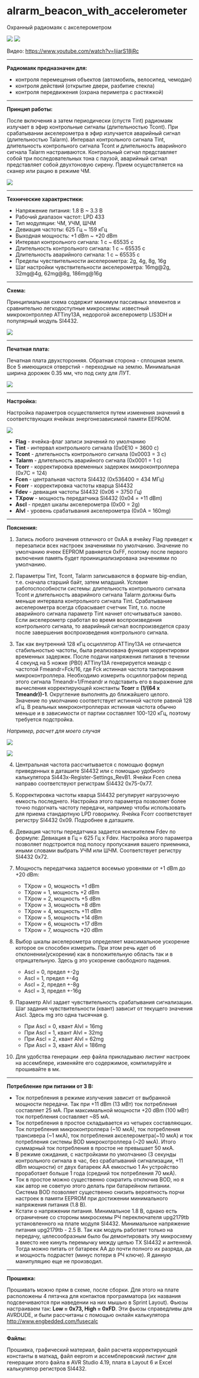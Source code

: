 # alrarm_beacon_with_accelerometer
Охранный радиомаяк с акселерометром


![](GRAPHICS/photo_0.jpg)
![](GRAPHICS/photo_1.jpg)

Видео: https://www.youtube.com/watch?v=IjiarS18jRc

***

**Радиомаяк предназначен для:**

* контроля перемещения объектов (автомобиль, велосипед, чемодан)
* контроля действий (открытие двери, разбитие стекла)
* контроля передвижения (охрана периметра с растяжкой)

***

**Принцип работы:**

После включения а затем периодически (спустя Tint) радиомаяк излучает в эфир контрольные сигналы (длительностью Tcont). При срабатывании акселерометра в эфир излучается аварийный сигнал (длительностью Talarm). Интервал контрольного сигнала Tint, длительность контрольного сигнала Tcont и длительность аварийного сигнала Talarm настраиваются. Контрольный сигнал представляет собой три последовательных тона с паузой, аварийный сигнал представляет собой двухтоновую сирену. Прием осуществляется на сканер или рацию в режиме ЧМ. 

![](GRAPHICS/timings.jpg)

***

**Технические характристики:** 
* Напряжение питания: 1.8 В ~ 3.3 В
* Рабочий диапазон частот: LPD 433
* Тип модуляции: ЧМ, УЧМ, ШЧМ
* Девиация частоты: 625 Гц ~ 159 кГц
* Выходная мощность: +1 dBm ~ +20 dBm
* Интервал контрольного сигнала: 1 с ~ 65535 с
* Длительность контрольного сигнала: 1 с ~ 65535 с
* Длительность аварийного сигнала: 1 с ~ 65535 с
* Пределы чувствительности акселерометра: 2g, 4g, 8g, 16g
* Шаг настройки чувствительности акселерометра: 16mg@2g, 32mg@4g, 62mg@8g, 186mg@16g

***

**Схема:**

Принципиальная схема содержит минимум пассивных элементов и сравнительно легкодоступные микросхемы: известный микроконтроллер ATTiny13A, недорогой акселерометр LIS3DH и популярный модуль SI4432. 

![](GRAPHICS/circuit.jpg)

***

**Печатная плата:**

Печатная плата двухсторонняя. Обратная сторона - сплошная земля. Все 5 имеющихся отверстий - переходные на землю. Минимальная ширина дорожек 0.35 мм, что под силу для ЛУТ.

![](GRAPHICS/pcb.jpg)

***

**Настройка:**

Настройка параметров осуществляется путем изменения значений в соответствующих ячейках энергонезависимой памяти EEPROM. 

![](GRAPHICS/eeprom_map.jpg)
 
* **Flag** - ячейка-флаг записи значений по умолчанию
* **Tint** - интервал контрольного сигнала (0x0E10 = 3600 c)
* **Tcont** - длительность контрольного сигнала (0x0003 = 3 c)
* **Talarm** - длительность аварийного сигнала (0x0001 = 1 c)
* **Tcorr** - корректировка временных задержек микроконтроллера (0x7C = 124)
* **Fcen** - центральная частота SI4432 (0x536400 = 434 МГц)
* **Fcorr** - корректировка частоты кварца SI4432
* **Fdev** - девиация частоты SI4432 (0x06 = 3750 Гц)
* **TXpow** - мощность передатчика SI4432 (0x04 = +11 dBm)
* **Ascl** - предел шкалы акселерометра (0x00 = 2g)
* **Alvl** - уровень срабатывания акселерометра (0x0A = 160mg)

***

**Пояснения:**

1) Запись любого значения отличного от 0xAA в ячейку Flag приведет к перезаписи всех настроек значениями по умолчанию. Значение по умолчанию ячеек EEPROM равняется 0xFF, поэтому после первого включения память будет проинициализирована значениями по умолчанию.

2) Параметры Tint, Tcont, Talarm записываются в формате big-endian, т.е. сначала старший байт, затем младший. Условие работоспособности системы: длительность контрольного сигнала Tcont и длительность аварийного сигнала Talarm  должны быть меньше интервала контрольного сигнала Tint. Срабатывание акселерометра всегда сбрасывает счетчик Tint, т.о. после аварийного сигнала параметр Tint начнет отсчитываться заново. Если акселерометр сработал во время воспроизведения контрольного сигнала, то аварийный сигнал воспроизведется сразу после завершения воспроизведения контрольного сигнала.

3) Так как внутренний 128 кГц осциллятор ATTiny13A не отличается стабильностью частоты, была реализована функция корректировки временных задержек. После подачи напряжения питания в течении 4 секунд на 5 ножке (PB0) ATTiny13A генерируется меандр с частотой Fmeandr=Fck/16, где Fck истинная частота тактирования микроконтроллера. Необходимо измерить осциллографом период этого сигнала Tmeandr=1/Fmeandr и подставить его в выражение для вычисления корректирующей константы __Tcorr = (1/(64 x Tmeandr))-1__. Округление выполнять до ближайшего целого. Значение по умолчанию соответствует истинной частоте равной 128 кГц. В реальных микроконтроллерах истинная частота обычно меньше и в зависимости от партии составляет 100-120 кГц, поэтому требуется подстройка.

*Например, расчет для моего случая*

![](GRAPHICS/oscilloscope.jpg)

![](GRAPHICS/calc.jpg)

4) Центральная частота рассчитывается с помощью формул приведенных в даташите SI4432 или с помощью удобного калькулятора Si443x-Register-Settings_RevB1. Ячейки Fcen слева направо соответствуют регистрам SI4432 0x75-0x77.

5) Корректировка частоты кварца SI4432 регулирует нагрузочную емкость последнего. Настройка этого параметра позволяет более точно подогнать частоту передачи, например чтобы использовать для приема стандартную LPD говорилку. Ячейка Fcorr соответствует регистру SI4432 0x09. Подробнее в даташите.

6) Девиация частоты передатчика задается множителем Fdev по формуле: Девиация в Гц = 625 Гц x Fdev. Настройка этого параметра позволяет подстроится под полосу пропускания вашего приемника, иными словами выбрать УЧМ или ШЧМ. Соответствует регистру SI4432 0x72.

7) Мощность передатчика задается восемью уровнями от +1 dBm до +20 dBm:
   * TXpow = 0, мощность +1 dBm
   * TXpow = 1, мощность +2 dBm
   * TXpow = 2, мощность +5 dBm
   * TXpow = 3, мощность +8 dBm
   * TXpow = 4, мощность +11 dBm
   * TXpow = 5, мощность +14 dBm
   * TXpow = 6, мощность +17 dBm
   * TXpow = 7, мощность +20 dBm

8) Выбор шкалы акселерометра определяет максимальное ускорение которое он способен измерить. При этом речь идет об отклонении(ускорении) как в положительную область так и в отрицательную. Здесь g это ускорение свободного падения.
   * Ascl = 0, предел +-2g
   * Ascl = 1, предел +-4g
   * Ascl = 2, предел +-8g
   * Ascl = 3, предел +-16g

9) Параметр Alvl задает чувствительность срабатывания сигнализации. Шаг задания чувствительности (квант) зависит от текущего значения Ascl. Здесь mg это одна тысячная g.
   * При Ascl = 0, квант Alvl = 16mg
   * При Ascl = 1, квант Alvl = 32mg
   * При Ascl = 2, квант Alvl = 62mg
   * При Ascl = 3, квант Alvl = 186mg

10) Для удобства генерации .eep файла прикладываю листинг настроек на ассемблере, изменяйте его содержимое, компилируйте и прошивайте в мк.

***

**Потребление при питании от 3 В:**

* Ток потребления в режиме излучения зависит от выбранной мощности передачи. Так при +11 dBm (13 мВт) ток потребления составляет 25 мА. При максимальной мощности +20 dBm (100 мВт) ток потребления составляет ~85 мА. 
* Ток потребления в простое складывается из четырех составляющих. Ток потребления микроконтроллера (~10 мкА), ток потребления трансивера (~1 мкА), ток потребления акселерометра(~10 мкА) и ток потребления системы BOD микрокотроллера (~20 мкА). Итого суммарный ток потребления в простое не превышает 50 мкА. 
* В режиме ожидания, с настройками по умолчанию (3 секунды контрольного сигнала в час, без срабатываний сигнализации, +11 dBm мощности) от двух батареек АА емкостью 1 Ач устройство проработает больше 1 года (средний ток потребления 70 мкА).
* Ток в простое можно существенно сократить отключив BOD, но я как автор не советую этого делать при батарейном питании. Система BOD позволяет существенно снизить вероятность порчи настроек в памяти EEPROM при достижении минимального напряжения питания (1.8 В).
* Кстати о напряжении питания. Минимальное 1.8 В, однако есть ограничение со стороны микросхемы РЧ переключателя upg2179tb установленного на плате модуля SI4432. Минимальное напряжение питания upg2179tb - 2.5 В. Так как модуль работает только на передачу, целесообразным было бы демонтировать эту микросхему а вместо нее кинуть перемычку между цепью TX SI4432 и антенной. Тогда можно питать от батареек АА до почти полного их разряда, да и мощность подрастет (минус потери в РЧ ключе). Я данную манипуляцию еще не производил.

***

**Прошивка:**

Прошивать можно прям в схеме, после сборки. Для этого на плате расположены 4 пятачка для контактов программатора (их названия подсвечиваются при наведении на них мышью в Sprint Layout). Фьюзы настраиваем так: **Low = 0x73, High = 0xFD**. Эти фьюзы справедливы для AVRDUDE, и были рассчитаны с помощью онлайн калькулятора http://www.engbedded.com/fusecalc

***

**Файлы:**

Прошивка, графический материал, файл расчета корректирующей константы в маткад, файл eeprom и ассемблеровский листинг для генерации этого файла в AVR Studio 4.19, плата в Layout 6 и Excel калькулятор регистров SI4432.
